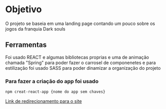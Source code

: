 # Objetivo 
 O projeto se baseia em uma landing page contando um pouco sobre os jogos da franquia Dark souls

## Ferramentas
 Foi usado REACT e algumas bibliotecas proprias e uma de animação chamada "Spring" para poder fazer o carrosel de componenetes e para estilização foi usado SASS para poder dinamizar a organização do projeto

 ### Para fazer a criação do app foi usado 
 
`npm creat-react-app {nome do app sem chaves}`

<a href="https://landing-page-darksouls-ikry8eey3-viniciusggabriels-projects.vercel.app/" target="_blank">Link de redirecionamento para o site</a>
